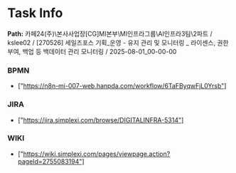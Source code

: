 # Task Info

**Path:** 카페24(주)\본사사업장\[CG]MI본부\MI인프라그룹\AI인프라3팀\2파트 / kslee02 / [270526] 세일즈포스 기획_운영 - 유지 관리 및 모니터링 _ 라이센스, 권한부여, 백업 등 백데이터 관리 모니터링 / 2025-08-01_00-00-00

### BPMN
- ["https://n8n-mi-007-web.hanpda.com/workflow/6TaFByqwFjL0Yrsb"]

### JIRA
- ["https://jira.simplexi.com/browse/DIGITALINFRA-5314"]

### WIKI
- ["https://wiki.simplexi.com/pages/viewpage.action?pageId=2755083194"]

